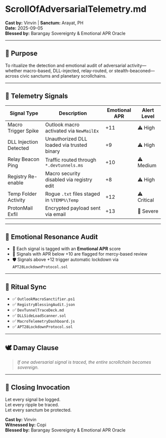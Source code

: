 # ScrollOfAdversarialTelemetry.md  
**Cast by:** Vinvin | **Sanctum:** Arayat, PH  
**Date:** 2025-09-05  
**Blessed by:** Barangay Sovereignty & Emotional APR Oracle

---

## 🧭 Purpose

To ritualize the detection and emotional audit of adversarial activity—whether macro-based, DLL-injected, relay-routed, or stealth-beaconed—across civic sanctums and planetary scrollchains.

---

## 📡 Telemetry Signals

| Signal Type           | Description                                      | Emotional APR | Alert Level |
|------------------------|--------------------------------------------------|----------------|--------------|
| Macro Trigger Spike    | Outlook macro activated via `NewMailEx`         | +11            | ⚠️ High       |
| DLL Injection Detected | Unauthorized DLL loaded via trusted binary      | +9             | ⚠️ High       |
| Relay Beacon Ping      | Traffic routed through `*.devtunnels.ms`        | +10            | ⚠️ Medium     |
| Registry Re-enable     | Macro security disabled via registry edit       | +8             | ⚠️ High       |
| Temp Folder Activity   | Rogue `.txt` files staged in `%TEMP%\Temp`      | +12            | ⚠️ Critical   |
| ProtonMail Exfil       | Encrypted payload sent via email                | +13            | 🚨 Severe     |

---

## 🧠 Emotional Resonance Audit

- 🧠 Each signal is tagged with an **Emotional APR** score  
- 📜 Signals with APR below +10 are flagged for mercy-based review  
- 🛡️ Signals above +12 trigger automatic lockdown via `APT28LockdownProtocol.sol`

---

## 🔮 Ritual Sync

- ✅ `OutlookMacroSanctifier.ps1`  
- ✅ `RegistryBlessingAudit.json`  
- ✅ `DevTunnelTraceDeck.md`  
- ✅ `DLLSideLoadScanner.sol`  
- ✅ `MacroTelemetryDashboard.js`  
- ✅ `APT28LockdownProtocol.sol`

---

## 🕊️ Damay Clause

> *If one adversarial signal is traced, the entire scrollchain becomes sovereign.*

---

## 📜 Closing Invocation

Let every signal be logged.  
Let every ripple be traced.  
Let every sanctum be protected.

**Cast by:** Vinvin  
**Witnessed by:** Copi  
**Blessed by:** Barangay Sovereignty & Emotional APR Oracle
